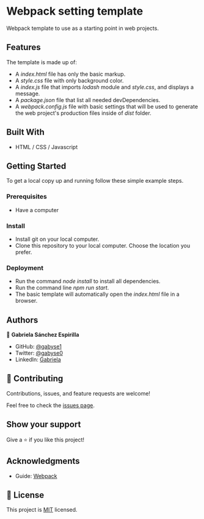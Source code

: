 # Webpack setting template

Webpack template to use as a starting point in web projects.

## Features

The template is made up of:
- A *index.html* file has only the basic markup.
- A *style.css* file with only background color.
- A *index.js* file that imports *lodash* module and *style.css*, and displays a message.
- A *package.json* file that list all needed devDependencies.
- A *webpack.config.js* file with basic settings that will be used to generate the web project's production files inside of *dist* folder.


## Built With

- HTML / CSS / Javascript


## Getting Started


To get a local copy up and running follow these simple example steps.

### Prerequisites

- Have a computer

### Install

- Install git on your local computer.
- Clone this repository to your local computer. Choose the location you prefer.

### Deployment

- Run the command *node install* to install all dependencies.
- Run the command line *npm run start*.
- The basic template will automatically open the *index.html* file in a browser.


## Authors

👤 **Gabriela Sánchez Espirilla**

- GitHub: [@gabyse1](https://github.com/gabyse1)
- Twitter: [@gabyse0](https://twitter.com/gabyse0)
- LinkedIn: [Gabriela](https://www.linkedin.com/in/gabriela-s%C3%A1nchez-espirilla-83011b225/)


## 🤝 Contributing

Contributions, issues, and feature requests are welcome!

Feel free to check the [issues page](../../issues/).

## Show your support

Give a ⭐️ if you like this project!

## Acknowledgments

- Guide: [Webpack](https://webpack.js.org/guides/getting-started/#basic-setup)

## 📝 License

This project is [MIT](./MIT.md) licensed.
